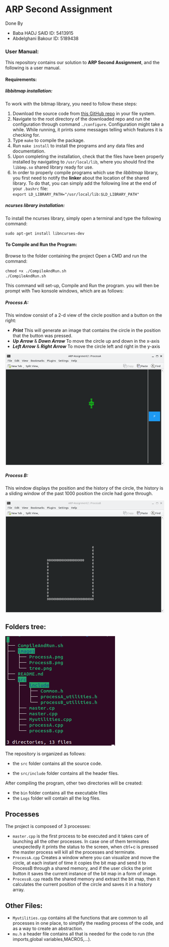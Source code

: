 # ARP Second Assignment
Done By 
- Baba HADJ SAID ID: 5413915
- Abdelghani Bakour ID: 5189438
### User Manual:
This repository contains our solution to **ARP Second Assignment**, and the following is a user manual.
#### Requirements:
##### *libbitmap* installation:
To work with the bitmap library, you need to follow these steps:
1. Download the source code from [this GitHub repo](https://github.com/draekko/libbitmap.git) in your file system.
2. Navigate to the root directory of the downloaded repo and run the configuration through command ```./configure```. Configuration might take a while.  While running, it prints some messages telling which features it is checking for.
3. Type ```make``` to compile the package.
4. Run ```make install``` to install the programs and any data files and documentation.
5. Upon completing the installation, check that the files have been properly installed by navigating to ```/usr/local/lib```, where you should find the ```libbmp.so``` shared library ready for use.
6. In order to properly compile programs which use the *libbitmap* library, you first need to notify the **linker** about the location of the shared library. To do that, you can simply add the following line at the end of your ```.bashrc``` file:      
```export LD_LIBRARY_PATH="/usr/local/lib:$LD_LIBRARY_PATH"```
##### *ncurses library* installation:
To install the ncurses library, simply open a terminal and type the following command:
```console
sudo apt-get install libncurses-dev
```
#### To Compile and Run the Program:
Browse to the folder containing the project Open a CMD and run the command: 
```console
chmod +x ./CompileAndRun.sh
./CompileAndRun.sh 
```
This command will set-up, Compile and Run the program.
you will then be prompt with Two konsole windows, which are as follows:
##### Process A:
This window consist of a 2-d view of the circle position and a button on the right:
- **_Print_** This will generate an image that contains the circle in the position that the button was pressed.
- **_Up Arrow_** & **_Down Arrow_** To move the circle up and down in the x-axis
- **_Left Arrow_** & **_Right Arrow_** To move the circle left and right in the y-axis

![plot](./images/ProcessA.png)

##### Process B:
This window displays the position and the history of the circle, the history is a sliding window of the past 1000 position the circle had gone through.

![plot](./images/ProcessB.png)

## Folders tree:
![plot](./images/tree.png)

The repository is organized as follows:
- the `src` folder contains all the source code.

- the `src/include` folder contains all the header files.

After compiling the program, other two directories will be created:

- the `bin` folder contains all the executable files
- the `Logs` folder will contain all the log files.
## Processes
The project is composed of 3 processes:
- `master.cpp` is the first process to be executed and it takes care of launching all the other processes. In case one of them terminates unexpectedly it prints the status to the screen, when ctrl+c is pressed the master process will kill all the processes and terminate.
- `ProcessA.cpp` Creates a window where you can visualize and move the circle, at each instant of time it copies the bit map and send it to ProcessB through a shared memory, and if the user clicks the print button it saves the current instance of the bit map in a form of image.
- `ProcessB.cpp` reads the shared memory and extract the bit map, then it calculates the current position of the circle and saves it in a history array.

## Other Files:
- `Myutilities.cpp` contains all the functions that are common to all processes in one place, to simplify the reading process of the code, and as a way to create an abstraction.
- `mu.h` a header file contains all that is needed for the code to run (the imports,global variables,MACROS,...).
